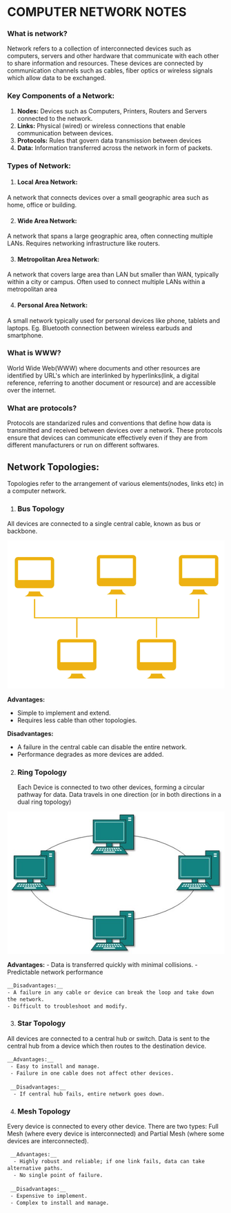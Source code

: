 # COMPUTER NETWORK NOTES

### **What is network?**
Network refers to a collection of interconnected devices such as computers, servers and other hardware that communicate with each other to share information and resources. These devices are connected by communication channels such as cables, fiber optics or wireless signals which allow data to be exchanged.

### Key Components of a Network: 
1. **Nodes:** Devices such as Computers, Printers, Routers and Servers connected to the network.
2. **Links:** Physical (wired) or wireless connections that enable communication between devices.
3. **Protocols:** Rules that govern data transmission between devices
4. **Data:** Information transferred across the network in form of packets.

### Types of Network: 
1. #### Local Area Network:
A network that connects devices over a small geographic area such as home, office or building.

2. #### Wide Area Network:
A network that spans a large geographic area, often connecting multiple LANs. Requires networking infrastructure like routers.

3. #### Metropolitan Area Network:
A network that covers large area than LAN but smaller than WAN, typically within a city or campus. Often used to connect multiple LANs within a metropolitan area

4. #### Personal Area Network:
A small network typically used for personal devices like phone, tablets and laptops. Eg. Bluetooth connection between wireless earbuds and smartphone.

### **What is WWW?**
World Wide Web(WWW) where documents and other resources are identified by URL's which are interlinked by hyperlinks(link, a digital reference, referring to another document or resource) and are accessible over the internet.

### **What are protocols?**
Protocols are standarized rules and conventions that define how data is transmitted and received between devices over a network. These protocols ensure that devices can communicate effectively even if they are from different manufacturers or run on different softwares.


## Network Topologies: 
Topologies refer to the arrangement of various elements(nodes, links etc) in a computer network.

1. ### Bus Topology
  All devices are connected to a single central cable, known as bus or backbone.
  
   ![Bus Topology Image](images/image.png)
  
  __Advantages:__
  - Simple to implement and extend. 
  - Requires less cable than other topologies. 
  
  __Disadvantages:__
  - A failure in the central cable can disable the entire network. 
  - Performance degrades as more devices are added.

2. ### Ring Topology
   Each Device is connected to two other devices, forming a circular pathway for data. Data travels in one direction (or in both directions in a dual ring topology)
   
 ![Ring Topology Image](images/ring-topology.png)

   __Advantages:__
    - Data is transferred quickly with minimal collisions.
    - Predictable network performance

    __Disadvantages:__
    - A failure in any cable or device can break the loop and take down the network.
    - Difficult to troubleshoot and modify.

3. ### Star Topology
All devices are connected to a central hub or switch. Data is sent to the central hub from a device which then routes to the destination device.

    __Advantages:__
     - Easy to install and manage.
     - Failure in one cable does not affect other devices.

     __Disadvantages:__
      - If central hub fails, entire network goes down.

4. ### Mesh Topology
Every device is connected to every other device. There are two types: Full Mesh (where every device is interconnected) and Partial Mesh (where some devices are interconnected).

     __Advantages:__
      - Highly robust and reliable; if one link fails, data can take alternative paths.
      - No single point of failure.

     __Disadvantages:__
     - Expensive to implement.
     - Complex to install and manage.
   
